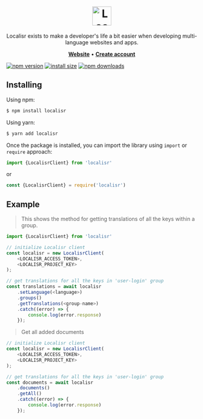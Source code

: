 <h1 align="center">
   <b>
        <a href="https://localisr.com">
        <img src="https://localisr.com/images/localisr.png" height="50" alt="Localisr - Manage language translations at the click of a button" /></a><br />
    </b>
</h1>

<p align="center">Localisr exists to make a developer's life a bit easier when developing multi-language websites and apps.
</p>

<p align="center">
    <a href="https://localisr.com/"><b>Website</b></a> •
    <a href="https://web.localisr.com/register"><b>Create account</b></a>
</p>

[![npm version](https://img.shields.io/npm/v/localisr.svg?style=flat-square)](https://www.npmjs.org/package/localisr)
[![install size](https://packagephobia.now.sh/badge?p=localisr)](https://packagephobia.now.sh/result?p=localisr)
[![npm downloads](https://img.shields.io/npm/dm/localisr.svg?style=flat-square)](http://npm-stat.com/charts.html?package=localisr)

## Installing

Using npm:

```bash
$ npm install localisr
```

Using yarn:

```bash
$ yarn add localisr
```

Once the package is installed, you can import the library using `import` or `require` approach:

```js
import {LocalisrClient} from 'localisr'
```
or

```js
const {LocalisrClient} = require('localisr')
```

## Example

> This shows the method for getting translations of all the keys within a group.

```js
import {LocalisrClient} from 'localisr'

// initialize Localisr client
const localisr = new LocalisrClient(
    <LOCALISR_ACCESS_TOKEN>, 
    <LOCALISR_PROJECT_KEY>
);

// get translations for all the keys in 'user-login' group
const translations = await localisr
    .setLanguage(<language>)
    .groups()
    .getTranslations(<group-name>)
    .catch((error) => {
        console.log(error.response)
    });
```
> Get all added documents

```js
// initialize Localisr client
const localisr = new LocalisrClient(
    <LOCALISR_ACCESS_TOKEN>, 
    <LOCALISR_PROJECT_KEY>
);

// get translations for all the keys in 'user-login' group
const documents = await localisr
    .documents()
    .getAll()
    .catch((error) => {
        console.log(error.response)
    });
```
